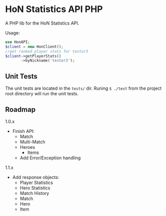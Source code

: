 # HoN Statistics API PHP

A PHP lib for the HoN Statistics API.

Usage:
```php
use HonAPI;
$client = new HonClient();
//get ranked player stats for testor3
$client->getPlayerStats()
	   ->byNickname('testor3');
```

## Unit Tests
The unit tests are located in the `tests/` dir. Runing `$ ./test` from the project root directory will run the unit tests.

## Roadmap

1.0.x  
  - Finish API:   
    - Match  
    - Multi-Match  
    - Heroes  
      - Items  
    - Add Error/Exception handling  

1.1.x  
  - Add response objects:  
    - Player Statistics  
    - Hero Statistics  
    - Match History  
    - Match  
    - Hero  
    - Item  
